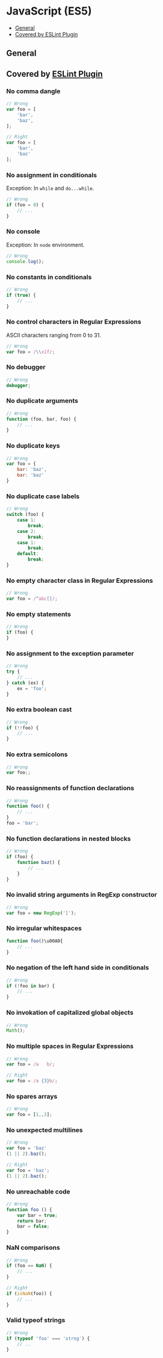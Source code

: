 # JavaScript (ES5)

- [General](#general)
- [Covered by ESLint Plugin](#covered-by-eslint-plugin)

## General

## Covered by [ESLint Plugin](https://github.com/akullpp/eslint-plugin-skeleton)

### No comma dangle

```js
// Wrong
var foo = [
    'bar',
    'baz',
];

// Right
var foo = [
    'bar',
    'baz'
];
```

### No assignment in conditionals

Exception: In `while` and `do...while`.

```js
// Wrong
if (foo = 0) {
    // ...
}
```

### No console

Exception: In `node` environment.

```js
// Wrong
console.log();
```

### No constants in conditionals

```js
// Wrong
if (true) {
    // ...
}
```

### No control characters in Regular Expressions

ASCII characters ranging from 0 to 31.

```js
// Wrong
var foo = /\\x1f/;
```

### No debugger

```js
// Wrong
debugger;
```

### No duplicate arguments

```js
// Wrong
function (foo, bar, foo) {
    // ...
}
```

### No duplicate keys

```js
// Wrong
var foo = {
    bar: 'baz',
    bar: 'baz'
}
```

### No duplicate case labels

```js
// Wrong
switch (foo) {
    case 1:
        break;
    case 2:
        break;
    case 1:
        break;
    default:
        break;
}
```

### No empty character class in Regular Expressions

```js
// Wrong
var foo = /^abc[]/;
```

### No empty statements

```js
// Wrong
if (foo) {
}
```

### No assignment to the exception parameter

```js
// Wrong
try {
    // ...
} catch (ex) {
    ex = 'foo';
}
```

### No extra boolean cast

```js
// Wrong
if (!!foo) {
    // ...
}
```

### No extra semicolons

```js
// Wrong
var foo;;
```

### No reassignments of function declarations

```js
// Wrong
function foo() {
    // ...
}
foo = 'bar';
```

### No function declarations in nested blocks

```js
// Wrong
if (foo) {
    function baz() {
        // ...
    }
}
```

### No invalid string arguments in RegExp constructor

```js
// Wrong
var foo = new RegExp('[');
```

### No irregular whitespaces

```js
function foo()\u00A0{
    // ...
}
```

### No negation of the left hand side in conditionals

```js
// Wrong
if (!foo in bar) {
    // ...
}
```

### No invokation of capitalized global objects

```js
// Wrong
Math();
```

### No multiple spaces in Regular Expressions

```js
// Wrong
var foo = /a   b/;

// Right
var foo = /a {3}b/;
```

### No spares arrays

```js
// Wrong
var foo = [1,,3];
```

### No unexpected multilines

```js
// Wrong
var foo = 'baz'
(1 || 2).baz();

// Right
var foo = 'baz';
(1 || 2).baz();
```

### No unreachable code

```js
// Wrong
function foo () {
    var bar = true;
    return bar;
    bar = false;
}
```

### NaN comparisons

```js
// Wrong
if (foo == NaN) {
    // ...
}

// Right
if (isNaN(foo)) {
    // ...
}
```

### Valid typeof strings

```js
// Wrong
if (typeof 'foo' === 'strng') {
    // ..
}
```
